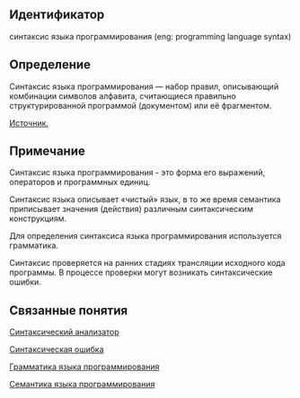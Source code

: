## Идентификатор
синтаксис языка программирования (eng: programming language syntax)


## Определение
Синтаксис языка программирования — набор правил, описывающий комбинации символов алфавита, считающиеся правильно 
структурированной программой (документом) или её фрагментом.

[Источник.](https://en.wikipedia.org/wiki/Syntax)


## Примечание
Синтаксис языка программирования - это форма его выражений, операторов и программных единиц.

Синтаксис языка описывает «чистый» язык, в то же время семантика приписывает значения (действия) различным 
синтаксическим конструкциям.

Для определения синтаксиса языка программирования используется грамматика.

Синтаксис проверяется на ранних стадиях трансляции исходного кода программы. В процессе проверки могут возникать
синтаксические ошибки.


## Связанные понятия
[Синтаксический анализатор](syntactic_analyzer.md)

[Синтаксическая ошибка](syntactic_error.md)

[Грамматика языка программирования](proramming_language_grammar.md)

[Семантика языка программирования](programming_language_semantics.md)
